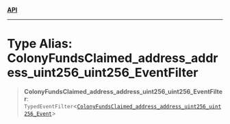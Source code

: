 [**API**](../../../README.md)

***

# Type Alias: ColonyFundsClaimed\_address\_address\_uint256\_uint256\_EventFilter

> **ColonyFundsClaimed\_address\_address\_uint256\_uint256\_EventFilter**: `TypedEventFilter`\<[`ColonyFundsClaimed_address_address_uint256_uint256_Event`](ColonyFundsClaimed_address_address_uint256_uint256_Event.md)\>
